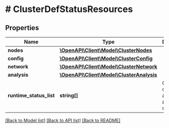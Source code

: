 # # ClusterDefStatusResources

## Properties

Name | Type | Description | Notes
------------ | ------------- | ------------- | -------------
**nodes** | [**\OpenAPI\Client\Model\ClusterNodes**](ClusterNodes.md) |  | [optional]
**config** | [**\OpenAPI\Client\Model\ClusterConfig**](ClusterConfig.md) |  |
**network** | [**\OpenAPI\Client\Model\ClusterNetwork**](ClusterNetwork.md) |  |
**analysis** | [**\OpenAPI\Client\Model\ClusterAnalysis**](ClusterAnalysis.md) |  | [optional]
**runtime_status_list** | **string[]** | Cluster current attributes and onging operations. | [optional]

[[Back to Model list]](../../README.md#models) [[Back to API list]](../../README.md#endpoints) [[Back to README]](../../README.md)

